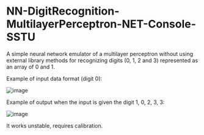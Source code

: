 # NN-DigitRecognition-MultilayerPerceptron-NET-Console-SSTU

A simple neural network emulator of a multilayer perceptron without using external library methods for recognizing digits (0, 1, 2 and 3) represented as an array of 0 and 1.

Example of input data format (digit 0):

![image](https://github.com/ruddanil/NeuralNetwork-NET-SSTU/assets/25799951/48fce2bd-0ef3-40c8-8fe9-c7fdf434d3a8)

Example of output when the input is given the digit 1, 0, 2, 3, 3:

![image](https://github.com/ruddanil/NeuralNetwork-NET-SSTU/assets/25799951/c4061406-4010-4ca4-a99d-94f1c4b3fc26)

It works unstable, requires calibration.
